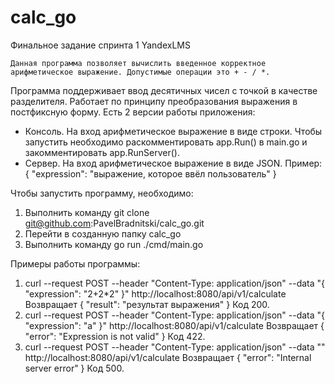 # calc_go
Финальное задание спринта 1 YandexLMS

    Данная программа позволяет вычислить введенное корректное арифметическое выражение. Допустимые операции это + - / *.
Программа поддерживает ввод десятичных чисел с точкой в качестве разделителя. Работает по принципу преобразования выражения в постфиксную форму.
Есть 2 версии работы приложения: 
 - Консоль. На вход арифметическое выражение в виде строки. 
    Чтобы запустить необходимо раскомментировать app.Run() в main.go и закомментировать app.RunServer().
 - Сервер. На вход арифметическое выражение в виде JSON. Пример:
{
    "expression": "выражение, которое ввёл пользователь"
}

Чтобы запустить программу, необходимо:
1) Выполнить команду git clone git@github.com:PavelBradnitski/calc_go.git
2) Перейти в созданную папку calc_go
3) Выполнить команду go run ./cmd/main.go

Примеры работы программы:
1) curl --request POST --header "Content-Type: application/json" --data "{ \"expression\": \"2+2*2\" }" http://localhost:8080/api/v1/calculate
Возвращает
{
    "result": "результат выражения"
}
Код 200.
2) curl --request POST --header "Content-Type: application/json" --data "{ \"expression\": \"a\" }" http://localhost:8080/api/v1/calculate
Возвращает 
{
    "error": "Expression is not valid"
} 
Код 422.
3) curl --request POST --header "Content-Type: application/json" --data "" http://localhost:8080/api/v1/calculate
Возвращает 
{
    "error": "Internal server error"
}
Код 500.
